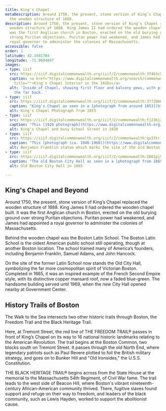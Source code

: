 ```yaml
---
title: King's Chapel
metaDescription: Around 1750, the present, stone version of King’s Chapel replaced
  the wooden structure of 1688.
description: Around 1750, the present, stone version of King’s Chapel replaced the
  wooden structure of 1688. King James II had ordered the wooden chapel built. It
  was the first Anglican church in Boston, erected on the old burying ground over
  strong Puritan objections. Puritan power had weakened, and James had appointed a
  royal governor to administer the colonies of Massachusetts.
accessible: false
order: 1
latitude: 42.3581704
longitude: -71.0604897
images:
- type: iiif
  src: https://iiif.digitalcommonwealth.org/iiif/2/commonwealth:3f463c51h
  caption: <a href="https://www.digitalcommonwealth.org/search/commonwealth:3f463c507"
    title="">King's Chapel Interior in the 1910s</a>
  alt: 'Inside of Chapel, showing first floor and balcony pews, with pipe organ in
    the far back. '
- type: iiif
  src: https://iiif.digitalcommonwealth.org/iiif/2/commonwealth:37720m832
  caption: "King's Chapel as seen in a [photograph from around 1853](https://www.digitalcommonwealth.org/search/commonwealth:37720m82s)"
  alt: King's Chapel Photograph from 1853
- type: iiif
  src: https://iiif.digitalcommonwealth.org/iiif/2/commonwealth:fj236j25c
  caption: "This [1920 photograph](https://www.digitalcommonwealth.org/search/commonwealth:fj236j243) depicts King's Chapel and the bustling intersection of Tremont and School St."
  alt: King's Chapel and busy School Street in 1920
- type: iiif
  src: https://iiif.digitalcommonwealth.org/iiif/2/commonwealth:qv33tr15g
  caption: "This [photograph (ca. 1946-1960)](https://www.digitalcommonwealth.org/search/commonwealth:qv33tr146) depicts the statue of Benjamin Franklin which now marks the site of the old Boston Latin School, located just beside King's Chapel"
  alt: Benjamin Franklin statue which marks the site of the old Boston Latin School
- type: iiif
  src: https://iiif.digitalcommonwealth.org/iiif/2/commonwealth:2801pj54t
  caption: "The old Boston City Hall as seen in a [photograph from 1865](https://www.digitalcommonwealth.org/search/commonwealth:2801pj53j)"
  alt: Old Boston City Hall in 1865

---
```

## King's Chapel and Beyond

Around 1750, the present, stone version of King’s Chapel replaced the wooden structure of 1688. King James II had ordered the wooden chapel built. It was the first Anglican church in Boston, erected on the old burying ground over strong Puritan objections. Puritan power had weakened, and James had appointed a royal governor to administer the colonies of Massachusetts.

Behind the wooden chapel was the Boston Latin School. The Boston Latin School is the oldest American public school still operating, though at another Boston location. The school trained many of America’s founders, including Benjamin Franklin, Samuel Adams, and John Hancock.

On the site of the former Latin School now stands the Old City Hall, symbolizing the far more cosmopolitan spirit of Victorian Boston. Completed in 1865, it was an inspired example of the French Second Empire style, with its distinctive copper mansard roof, now a faded blue-green. The handsome building served until 1969, when the new City Hall opened nearby at Government Center.

## History Trails of Boston

The Walk to the Sea intersects two other historic trails through Boston, the Freedom Trail and the Black Heritage Trail.

Here, at Tremont Street, the red line of THE FREEDOM TRAIL® passes in front of King’s Chapel on its way to 16 national historic landmarks relating to the American Revolution. The trail begins at the Boston Common, two blocks south on Tremont Street. It passes through the old North End, where legendary patriots such as Paul Revere plotted to foil the British military strategy, and goes on to Bunker Hill and "Old Ironsides," the U.S.S. Constitution.

THE BLACK HERITAGE TRAIL® begins across from the State House at the memorial to the Massachusetts 54th Regiment, of Civil War fame. The trail leads to the west side of Beacon Hill, where Boston's vibrant nineteenth-century African-American community thrived. There, fugitive slaves found support and refuge on their way to freedom, and leaders of the black community, such as Lewis Hayden, worked to support the abolitionist cause.